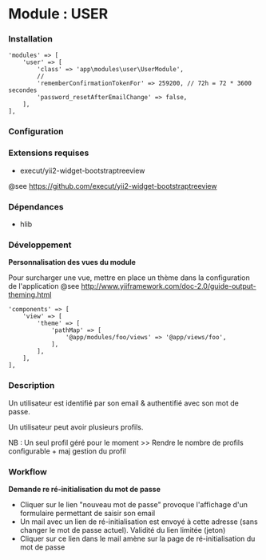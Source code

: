 Module : USER
=============

### Installation

```
'modules' => [
    'user' => [
        'class' => 'app\modules\user\UserModule',
        //
        'rememberConfirmationTokenFor' => 259200, // 72h = 72 * 3600 secondes
        'password_resetAfterEmailChange' => false,
    ],
],
```

### Configuration

### Extensions requises

- execut/yii2-widget-bootstraptreeview

@see https://github.com/execut/yii2-widget-bootstraptreeview


### Dépendances

- hlib

### Développement

**Personnalisation des vues du module**

Pour surcharger une vue, mettre en place un thème dans la configuration de l'application
@see http://www.yiiframework.com/doc-2.0/guide-output-theming.html

```
'components' => [
    'view' => [
        'theme' => [
            'pathMap' => [
                '@app/modules/foo/views' => '@app/views/foo',
            ],
        ],
    ],
],
```

### Description

Un utilisateur est identifié par son email & authentifié avec son mot de passe.

Un utilisateur peut avoir plusieurs profils.

NB : Un seul profil géré pour le moment >> Rendre le nombre de profils configurable + maj gestion du profil    

### Workflow

**Demande re ré-initialisation du mot de passe**

- Cliquer sur le lien "nouveau mot de passe" provoque l'affichage d'un formulaire permettant de saisir son email
- Un mail avec un lien de ré-initialisation est envoyé à cette adresse (sans changer le mot de passe actuel). Validité du lien limitée (jeton)
- Cliquer sur ce lien dans le mail amène sur la page de ré-initialisation du mot de passe

